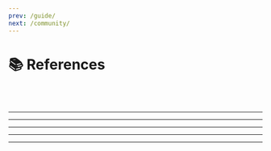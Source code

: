 ```yaml
---
prev: /guide/
next: /community/
---
```

# 📚 References

<br>

<Content :page-key="$site.pages.find(p => p.path === '/ref/model/').key"/>

<br>

---

<Content :page-key="$site.pages.find(p => p.path === '/ref/event/').key"/>

---

<Content :page-key="$site.pages.find(p => p.path === '/ref/method/').key"/>

---

<Content :page-key="$site.pages.find(p => p.path === '/ref/plugin/').key"/>

---

<Content :page-key="$site.pages.find(p => p.path === '/ref/prop/').key"/>

---

<Content :page-key="$site.pages.find(p => p.path === '/ref/util/').key"/>

<style lang="stylus">
  .page > div .content__default h1
    font-size 1.65rem
</style>